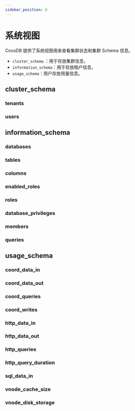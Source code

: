 ```yaml
---
sidebar_position: 8
---
```


# 系统视图

CnosDB 提供了系统视图用来查看集群状态和集群 Schema 信息。

- `cluster_schema` ：用于存放集群信息。
- `information_schema`：用于存放租户信息。
- `usage_schema`：用户存放用量信息。

## cluster_schema

### tenants

### users

## information_schema

### databases

### tables

### columns

### enabled_roles

### roles

### database_privileges

### members

### queries

## usage_schema

### coord_data_in
### coord_data_out
### coord_queries
### coord_writes
### http_data_in
### http_data_out
### http_queries
### http_query_duration
### sql_data_in
### vnode_cache_size
### vnode_disk_storage

